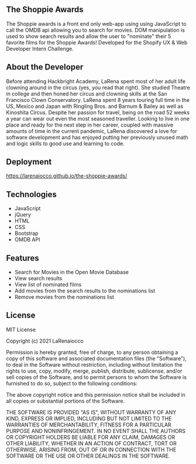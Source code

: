 ## The Shoppie Awards
The Shoppie awards is a front end only web-app using using JavaScript to call the OMDB api allowing you to search for movies.  DOM manipulation is used to show search results and allow the user to "nominate" their 5 favorite films for the Shoppie Awards!  Developed for the Shopify UX & Web Developer Intern Challenge.

## About the Developer
Before attending Hackbright Academy, LaRena spent most of her adult life clowning around in the circus (yes, you read that right).  She studied Theatre in college and then honed her circus and clowning skills at the San Francisco Clown Conservatory.  LaRena spent 8 years touring full time in the US, Mexico and Japan with Ringling Bros. and Barnum & Bailey as well as Kinoshita Circus. Despite her passion for travel, being on the road 52 weeks a year can wear out even the most seasoned traveller.  Looking to live in one place and ready for the next step in her career, coupled with massive amounts of time in the current pandemic, LaRena discovered a love for software development and has enjoyed putting her previously unused math and logic skills to good use and learning to code.

## Deployment
 https://larenaiocco.github.io/the-shoppie-awards/


## Technologies
* JavaScript
* jQuery
* HTML
* CSS
* Bootstrap
* OMDB API

## Features

* Search for Movies in the Open Movie Database
* View search results
* View list of nominated films
* Add movies from the search results to the nominations list
* Remove movies from the nominations list


## License
MIT License

Copyright (c) 2021 LaRenaiocco

Permission is hereby granted, free of charge, to any person obtaining a copy of this software and associated documentation files (the "Software"), to deal in the Software without restriction, including without limitation the rights to use, copy, modify, merge, publish, distribute, sublicense, and/or sell copies of the Software, and to permit persons to whom the Software is furnished to do so, subject to the following conditions:

The above copyright notice and this permission notice shall be included in all copies or substantial portions of the Software.

THE SOFTWARE IS PROVIDED "AS IS", WITHOUT WARRANTY OF ANY KIND, EXPRESS OR
IMPLIED, INCLUDING BUT NOT LIMITED TO THE WARRANTIES OF MERCHANTABILITY,
FITNESS FOR A PARTICULAR PURPOSE AND NONINFRINGEMENT. IN NO EVENT SHALL THE
AUTHORS OR COPYRIGHT HOLDERS BE LIABLE FOR ANY CLAIM, DAMAGES OR OTHER
LIABILITY, WHETHER IN AN ACTION OF CONTRACT, TORT OR OTHERWISE, ARISING FROM, OUT OF OR IN CONNECTION WITH THE SOFTWARE OR THE USE OR OTHER DEALINGS IN THE SOFTWARE.